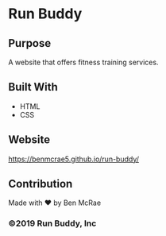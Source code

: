 # Run Buddy

## Purpose
A website that offers fitness training services.

## Built With
* HTML
* CSS

## Website
https://benmcrae5.github.io/run-buddy/

## Contribution
Made with ❤️ by Ben McRae

### ©️2019 Run Buddy, Inc
